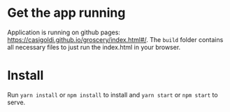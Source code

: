 # Get the app running

Application is running on github pages: https://casigoldi.github.io/groscery/index.html#/. The `build` folder contains all necessary files to just run the index.html in your browser.

# Install 

Run `yarn install` or `npm install` to install and `yarn start` or `npm start` to serve.
